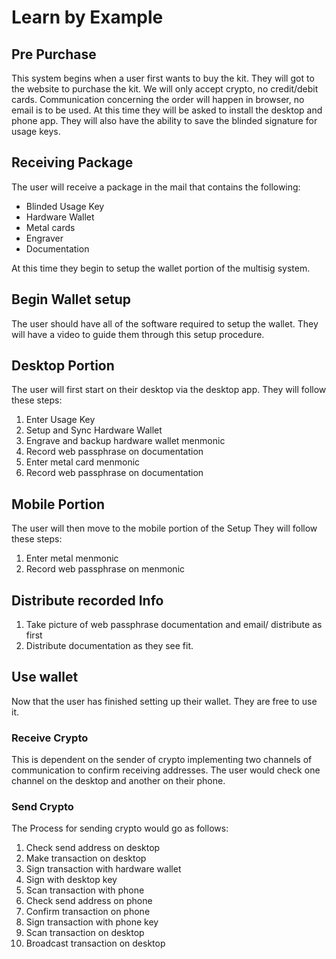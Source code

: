 # Learn by Example

## Pre Purchase
This system begins when a user first wants to buy the kit. They will got to the website to purchase the kit. We will only accept crypto, no credit/debit cards. Communication concerning the order will happen in browser, no email is to be used. At this time they will be asked to install the desktop and phone app.  They will also have the ability to save the blinded signature for usage keys.

## Receiving Package
The user will receive a package in the mail that contains the following:
* Blinded Usage Key
* Hardware Wallet
* Metal cards
* Engraver
* Documentation

At this time they begin to setup the wallet portion of the multisig system.

## Begin Wallet setup
The user should have all of the software required to setup the wallet. They will have a video to guide them through this setup procedure.

## Desktop Portion
The user will first start on their desktop via the desktop app.
They will follow these steps:
1. Enter Usage Key
2. Setup and Sync Hardware Wallet
3. Engrave and backup hardware wallet menmonic
4. Record web passphrase on documentation
5. Enter metal card menmonic
6. Record web passphrase on documentation

## Mobile Portion
The user will then move to the mobile portion of the Setup
They will follow these steps:
1. Enter metal menmonic
2. Record web passphrase on menmonic

## Distribute recorded Info
1. Take picture of web passphrase documentation and email/ distribute as first
2. Distribute documentation as they see fit.

## Use wallet
Now that the user has finished setting up their wallet. They are free to use it.

### Receive Crypto
This is  dependent on the sender of crypto implementing two channels of communication to confirm receiving addresses. The user would check one channel on the desktop and another on their phone.

### Send Crypto
The Process for sending crypto would go as follows:
1. Check send address on desktop
2. Make transaction on desktop
3. Sign transaction with hardware wallet
4. Sign with desktop key
5. Scan transaction with phone
6. Check send address on phone
7. Confirm transaction on phone
8. Sign transaction with phone key
9. Scan transaction on desktop
10. Broadcast transaction on desktop
